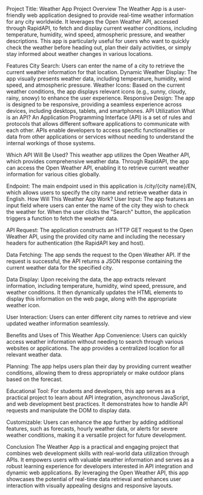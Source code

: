 Project Title: Weather App
Project Overview
The Weather App is a user-friendly web application designed to provide real-time weather information for any city worldwide. It leverages the Open Weather API, accessed through RapidAPI, to fetch and display current weather conditions, including temperature, humidity, wind speed, atmospheric pressure, and weather descriptions. This app is particularly useful for users who want to quickly check the weather before heading out, plan their daily activities, or simply stay informed about weather changes in various locations.

Features
City Search: Users can enter the name of a city to retrieve the current weather information for that location.
Dynamic Weather Display: The app visually presents weather data, including temperature, humidity, wind speed, and atmospheric pressure.
Weather Icons: Based on the current weather conditions, the app displays relevant icons (e.g., sunny, cloudy, rainy, snowy) to enhance the user experience.
Responsive Design: The app is designed to be responsive, providing a seamless experience across devices, including desktops, tablets, and smartphones.
API Utilization
What is an API?
An Application Programming Interface (API) is a set of rules and protocols that allows different software applications to communicate with each other. APIs enable developers to access specific functionalities or data from other applications or services without needing to understand the internal workings of those systems.

Which API Will Be Used?
This weather app utilizes the Open Weather API, which provides comprehensive weather data. Through RapidAPI, the app can access the Open Weather API, enabling it to retrieve current weather information for various cities globally.

Endpoint: The main endpoint used in this application is /city/{city name}/EN, which allows users to specify the city name and retrieve weather data in English.
How Will This Weather App Work?
User Input: The app features an input field where users can enter the name of the city they wish to check the weather for. When the user clicks the "Search" button, the application triggers a function to fetch the weather data.

API Request: The application constructs an HTTP GET request to the Open Weather API, using the provided city name and including the necessary headers for authentication (the RapidAPI key and host).

Data Fetching: The app sends the request to the Open Weather API. If the request is successful, the API returns a JSON response containing the current weather data for the specified city.

Data Display: Upon receiving the data, the app extracts relevant information, including temperature, humidity, wind speed, pressure, and weather conditions. It then dynamically updates the HTML elements to display this information on the web page, along with the appropriate weather icon.

User Interaction: Users can enter different city names to retrieve and view updated weather information seamlessly.

Benefits and Uses of This Weather App
Convenience: Users can quickly access weather information without needing to search through various websites or applications. The app provides a centralized location for all relevant weather data.

Planning: The app helps users plan their day by providing current weather conditions, allowing them to dress appropriately or make outdoor plans based on the forecast.

Educational Tool: For students and developers, this app serves as a practical project to learn about API integration, asynchronous JavaScript, and web development best practices. It demonstrates how to handle API requests and manipulate the DOM to display data.

Customizable: Users can enhance the app further by adding additional features, such as forecasts, hourly weather data, or alerts for severe weather conditions, making it a versatile project for future development.

Conclusion
The Weather App is a practical and engaging project that combines web development skills with real-world data utilization through APIs. It empowers users with valuable weather information and serves as a robust learning experience for developers interested in API integration and dynamic web applications. By leveraging the Open Weather API, this app showcases the potential of real-time data retrieval and enhances user interaction with visually appealing designs and responsive layouts.
